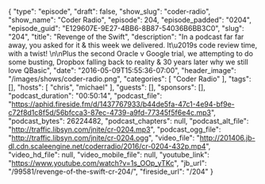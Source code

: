 {
  "type": "episode",
  "draft": false,
  "show_slug": "coder-radio",
  "show_name": "Coder Radio",
  "episode": 204,
  "episode_padded": "0204",
  "episode_guid": "E129607E-9E27-4BB6-8B87-54036B6BB3C0",
  "slug": "204",
  "title": "Revenge of the Swift",
  "description": "In a podcast far far away, you asked for it & this week we delivered. It\u2019s code review time, with a twist! \n\nPlus the second Oracle v Google trial, we attempting to do some busting, Dropbox falling back to reality & 30 years later why we still love QBasic",
  "date": "2016-05-09T15:55:36-07:00",
  "header_image": "/images/shows/coder-radio.png",
  "categories": [
    "Coder Radio"
  ],
  "tags": [],
  "hosts": [
    "chris",
    "michael"
  ],
  "guests": [],
  "sponsors": [],
  "podcast_duration": "00:50:14",
  "podcast_file": "https://aphid.fireside.fm/d/1437767933/b44de5fa-47c1-4e94-bf9e-c72f8d1c8f5d/56bfcca3-87ec-4739-a9fd-77345f5f6e4c.mp3",
  "podcast_bytes": 26224482,
  "podcast_chapters": null,
  "podcast_alt_file": "http://traffic.libsyn.com/jnite/cr-0204.mp3",
  "podcast_ogg_file": "http://traffic.libsyn.com/jnite/cr-0204.ogg",
  "video_file": "http://201406.jb-dl.cdn.scaleengine.net/coderradio/2016/cr-0204-432p.mp4",
  "video_hd_file": null,
  "video_mobile_file": null,
  "youtube_link": "https://www.youtube.com/watch?v=1s_OOp_yTKc",
  "jb_url": "/99581/revenge-of-the-swift-cr-204/",
  "fireside_url": "/204"
}


